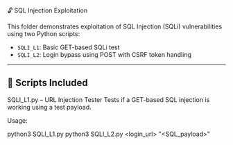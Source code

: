 🔓 SQL Injection Exploitation

This folder demonstrates exploitation of SQL Injection (SQLi) vulnerabilities using two Python scripts:

- `SQLI_L1`: Basic GET-based SQLi test
- `SQLI_L2`: Login bypass using POST with CSRF token handling

---

## 🧪 Scripts Included
SQLI_L1.py – URL Injection Tester
Tests if a GET-based SQL injection is working using a test payload.

Usage:

python3 SQLI_L1.py
python3 SQLI_L2.py <login_url> "<SQL_payload>"
